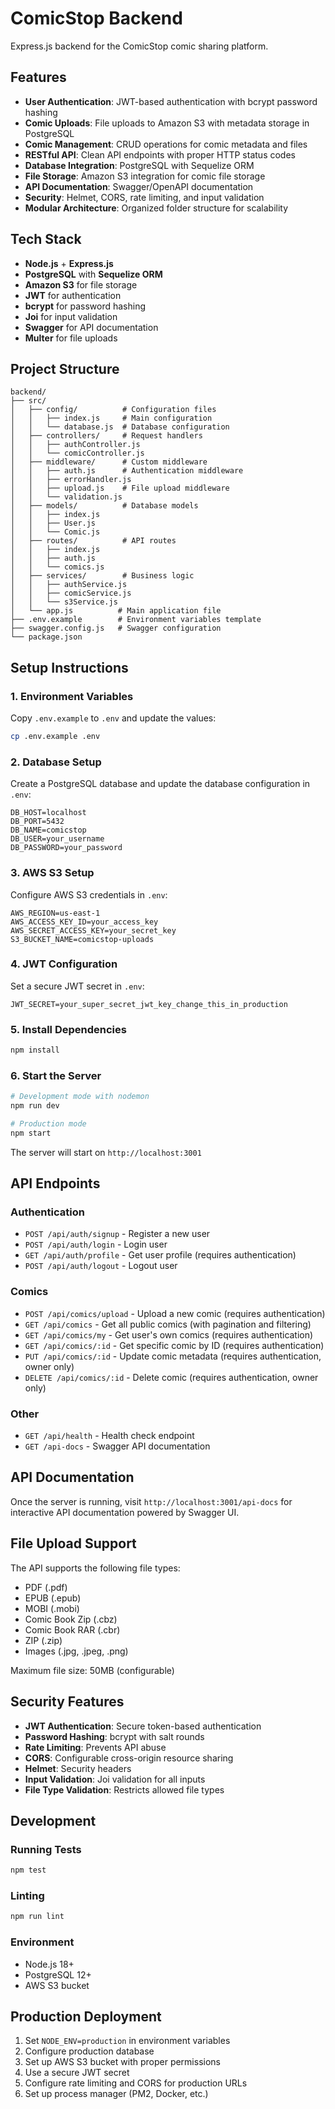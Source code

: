 # ComicStop Backend

Express.js backend for the ComicStop comic sharing platform.

## Features

- **User Authentication**: JWT-based authentication with bcrypt password hashing
- **Comic Uploads**: File uploads to Amazon S3 with metadata storage in PostgreSQL
- **Comic Management**: CRUD operations for comic metadata and files
- **RESTful API**: Clean API endpoints with proper HTTP status codes
- **Database Integration**: PostgreSQL with Sequelize ORM
- **File Storage**: Amazon S3 integration for comic file storage
- **API Documentation**: Swagger/OpenAPI documentation
- **Security**: Helmet, CORS, rate limiting, and input validation
- **Modular Architecture**: Organized folder structure for scalability

## Tech Stack

- **Node.js** + **Express.js**
- **PostgreSQL** with **Sequelize ORM**
- **Amazon S3** for file storage
- **JWT** for authentication
- **bcrypt** for password hashing
- **Joi** for input validation
- **Swagger** for API documentation
- **Multer** for file uploads

## Project Structure

```
backend/
├── src/
│   ├── config/          # Configuration files
│   │   ├── index.js     # Main configuration
│   │   └── database.js  # Database configuration
│   ├── controllers/     # Request handlers
│   │   ├── authController.js
│   │   └── comicController.js
│   ├── middleware/      # Custom middleware
│   │   ├── auth.js      # Authentication middleware
│   │   ├── errorHandler.js
│   │   ├── upload.js    # File upload middleware
│   │   └── validation.js
│   ├── models/          # Database models
│   │   ├── index.js
│   │   ├── User.js
│   │   └── Comic.js
│   ├── routes/          # API routes
│   │   ├── index.js
│   │   ├── auth.js
│   │   └── comics.js
│   ├── services/        # Business logic
│   │   ├── authService.js
│   │   ├── comicService.js
│   │   └── s3Service.js
│   └── app.js          # Main application file
├── .env.example        # Environment variables template
├── swagger.config.js   # Swagger configuration
└── package.json
```

## Setup Instructions

### 1. Environment Variables

Copy `.env.example` to `.env` and update the values:

```bash
cp .env.example .env
```

### 2. Database Setup

Create a PostgreSQL database and update the database configuration in `.env`:

```env
DB_HOST=localhost
DB_PORT=5432
DB_NAME=comicstop
DB_USER=your_username
DB_PASSWORD=your_password
```

### 3. AWS S3 Setup

Configure AWS S3 credentials in `.env`:

```env
AWS_REGION=us-east-1
AWS_ACCESS_KEY_ID=your_access_key
AWS_SECRET_ACCESS_KEY=your_secret_key
S3_BUCKET_NAME=comicstop-uploads
```

### 4. JWT Configuration

Set a secure JWT secret in `.env`:

```env
JWT_SECRET=your_super_secret_jwt_key_change_this_in_production
```

### 5. Install Dependencies

```bash
npm install
```

### 6. Start the Server

```bash
# Development mode with nodemon
npm run dev

# Production mode
npm start
```

The server will start on `http://localhost:3001`

## API Endpoints

### Authentication
- `POST /api/auth/signup` - Register a new user
- `POST /api/auth/login` - Login user
- `GET /api/auth/profile` - Get user profile (requires authentication)
- `POST /api/auth/logout` - Logout user

### Comics
- `POST /api/comics/upload` - Upload a new comic (requires authentication)
- `GET /api/comics` - Get all public comics (with pagination and filtering)
- `GET /api/comics/my` - Get user's own comics (requires authentication)
- `GET /api/comics/:id` - Get specific comic by ID (requires authentication)
- `PUT /api/comics/:id` - Update comic metadata (requires authentication, owner only)
- `DELETE /api/comics/:id` - Delete comic (requires authentication, owner only)

### Other
- `GET /api/health` - Health check endpoint
- `GET /api-docs` - Swagger API documentation

## API Documentation

Once the server is running, visit `http://localhost:3001/api-docs` for interactive API documentation powered by Swagger UI.

## File Upload Support

The API supports the following file types:
- PDF (.pdf)
- EPUB (.epub)
- MOBI (.mobi)
- Comic Book Zip (.cbz)
- Comic Book RAR (.cbr)
- ZIP (.zip)
- Images (.jpg, .jpeg, .png)

Maximum file size: 50MB (configurable)

## Security Features

- **JWT Authentication**: Secure token-based authentication
- **Password Hashing**: bcrypt with salt rounds
- **Rate Limiting**: Prevents API abuse
- **CORS**: Configurable cross-origin resource sharing
- **Helmet**: Security headers
- **Input Validation**: Joi validation for all inputs
- **File Type Validation**: Restricts allowed file types

## Development

### Running Tests

```bash
npm test
```

### Linting

```bash
npm run lint
```

### Environment

- Node.js 18+
- PostgreSQL 12+
- AWS S3 bucket

## Production Deployment

1. Set `NODE_ENV=production` in environment variables
2. Configure production database
3. Set up AWS S3 bucket with proper permissions
4. Use a secure JWT secret
5. Configure rate limiting and CORS for production URLs
6. Set up process manager (PM2, Docker, etc.)
